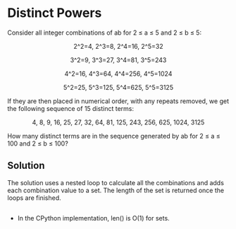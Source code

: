 # Distinct Powers

Consider all integer combinations of ab for 2 ≤ a ≤ 5 and 2 ≤ b ≤ 5:

<p style="text-align: center;">2^2=4, 2^3=8, 2^4=16, 2^5=32</p>
<p style="text-align: center;">3^2=9, 3^3=27, 3^4=81, 3^5=243</p>
<p style="text-align: center;">4^2=16, 4^3=64, 4^4=256, 4^5=1024</p>
<p style="text-align: center;">5^2=25, 5^3=125, 5^4=625, 5^5=3125</p>
If they are then placed in numerical order, with any repeats removed, we get 
the following sequence of 15 distinct terms:

<p style="text-align: center;">4, 8, 9, 16, 25, 27, 32, 64, 81, 125, 243, 256, 
625, 1024, 3125</p>

How many distinct terms are in the sequence generated by ab for 2 ≤ a ≤ 100 
and 2 ≤ b ≤ 100?


## Solution 


The solution uses a nested loop to calculate all the combinations and adds 
each combination value to a set.  The length of the set is returned once the 
loops are finished.

##

* In the CPython implementation, len() is O(1) for sets.